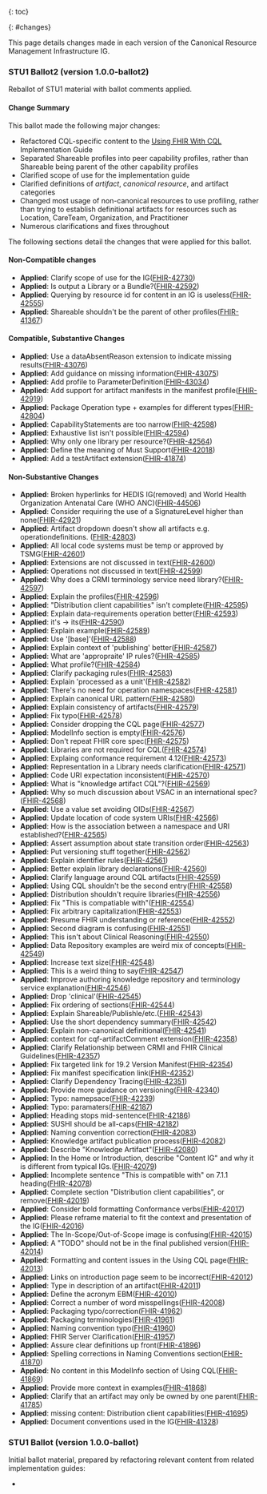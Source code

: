 {: toc}

{: #changes}

This page details changes made in each version of the Canonical Resource Management Infrastructure IG.

### STU1 Ballot2 (version 1.0.0-ballot2)

Reballot of STU1 material with ballot comments applied.

#### Change Summary

This ballot made the following major changes:

* Refactored CQL-specific content to the [Using FHIR With CQL](http://build.fhir.org/ig/HL7/cql-ig) Implementation Guide
* Separated Shareable profiles into peer capability profiles, rather than Shareable being parent of the other capability profiles
* Clarified scope of use for the implementation guide
* Clarified definitions of _artifact_, _canonical resource_, and artifact categories
* Changed most usage of non-canonical resources to use profiling, rather than trying to establish definitional artifacts for resources such as Location, CareTeam, Organization, and Practitioner
* Numerous clarifications and fixes throughout

The following sections detail the changes that were applied for this ballot.

#### Non-Compatible changes

* **Applied**: Clarify scope of use for the IG([FHIR-42730](https://jira.hl7.org/browse/FHIR-42730))
* **Applied**: Is output a Library or a Bundle?([FHIR-42592](https://jira.hl7.org/browse/FHIR-42592))
* **Applied**: Querying by resource id for content in an IG is useless([FHIR-42555](https://jira.hl7.org/browse/FHIR-42555))
* **Applied**: Shareable shouldn't be the parent of other profiles([FHIR-41367](https://jira.hl7.org/browse/FHIR-41367))

#### Compatible, Substantive Changes

* **Applied**: Use a dataAbsentReason extension to indicate missing results([FHIR-43076](https://jira.hl7.org/browse/FHIR-43076))
* **Applied**: Add guidance on missing information([FHIR-43075](https://jira.hl7.org/browse/FHIR-43075))
* **Applied**: Add profile to ParameterDefinition([FHIR-43034](https://jira.hl7.org/browse/FHIR-43034))
* **Applied**: Add support for artifact manifests in the manifest profile([FHIR-42919](https://jira.hl7.org/browse/FHIR-42919))
* **Applied**: Package Operation type + examples for different types([FHIR-42804](https://jira.hl7.org/browse/FHIR-42804))
* **Applied**: CapabilityStatements are too narrow([FHIR-42598](https://jira.hl7.org/browse/FHIR-42598))
* **Applied**: Exhaustive list isn't possible([FHIR-42594](https://jira.hl7.org/browse/FHIR-42594))
* **Applied**: Why only one library per resource?([FHIR-42564](https://jira.hl7.org/browse/FHIR-42564))
* **Applied**: Define the meaning of Must Support([FHIR-42018](https://jira.hl7.org/browse/FHIR-42018))
* **Applied**: Add a testArtifact extension([FHIR-41874](https://jira.hl7.org/browse/FHIR-41874))

#### Non-Substantive Changes

* **Applied**: Broken hyperlinks for HEDIS IG(removed) and World Health Organization Antenatal Care (WHO ANC)([FHIR-44506](https://jira.hl7.org/browse/FHIR-44506))
* **Applied**: Consider requiring the use of a SignatureLevel higher than none([FHIR-42921](https://jira.hl7.org/browse/FHIR-42921))
* **Applied**: Artifact dropdown doesn't show all artifacts e.g. operationdefinitions. ([FHIR-42803](https://jira.hl7.org/browse/FHIR-42803))
* **Applied**: All local code systems must be temp or approved by TSMG([FHIR-42601](https://jira.hl7.org/browse/FHIR-42601))
* **Applied**: Extensions are not discussed in text([FHIR-42600](https://jira.hl7.org/browse/FHIR-42600))
* **Applied**: Operations not discussed in text([FHIR-42599](https://jira.hl7.org/browse/FHIR-42599))
* **Applied**: Why does a CRMI terminology service need library?([FHIR-42597](https://jira.hl7.org/browse/FHIR-42597))
* **Applied**: Explain the profiles([FHIR-42596](https://jira.hl7.org/browse/FHIR-42596))
* **Applied**: "Distribution client capabilities" isn't complete([FHIR-42595](https://jira.hl7.org/browse/FHIR-42595))
* **Applied**: Explain data-requirements operation better([FHIR-42593](https://jira.hl7.org/browse/FHIR-42593))
* **Applied**: it's -> its([FHIR-42590](https://jira.hl7.org/browse/FHIR-42590))
* **Applied**: Explain example([FHIR-42589](https://jira.hl7.org/browse/FHIR-42589))
* **Applied**: Use '[base]'([FHIR-42588](https://jira.hl7.org/browse/FHIR-42588))
* **Applied**: Explain context of 'publishing' better([FHIR-42587](https://jira.hl7.org/browse/FHIR-42587))
* **Applied**: What are 'appropraite' IP rules?([FHIR-42585](https://jira.hl7.org/browse/FHIR-42585))
* **Applied**: What profile?([FHIR-42584](https://jira.hl7.org/browse/FHIR-42584))
* **Applied**: Clarify packaging rules([FHIR-42583](https://jira.hl7.org/browse/FHIR-42583))
* **Applied**: Explain 'processed as a unit'([FHIR-42582](https://jira.hl7.org/browse/FHIR-42582))
* **Applied**: There's no need for operation namespaces([FHIR-42581](https://jira.hl7.org/browse/FHIR-42581))
* **Applied**: Explain canonical URL pattern([FHIR-42580](https://jira.hl7.org/browse/FHIR-42580))
* **Applied**: Explain consistency of artifacts([FHIR-42579](https://jira.hl7.org/browse/FHIR-42579))
* **Applied**: Fix typo([FHIR-42578](https://jira.hl7.org/browse/FHIR-42578))
* **Applied**: Consider dropping the CQL page([FHIR-42577](https://jira.hl7.org/browse/FHIR-42577))
* **Applied**: ModelInfo section is empty([FHIR-42576](https://jira.hl7.org/browse/FHIR-42576))
* **Applied**: Don't repeat FHIR core spec([FHIR-42575](https://jira.hl7.org/browse/FHIR-42575))
* **Applied**: Libraries are not required for CQL([FHIR-42574](https://jira.hl7.org/browse/FHIR-42574))
* **Applied**: Explaing conformance requirement 4.12([FHIR-42573](https://jira.hl7.org/browse/FHIR-42573))
* **Applied**: Representation in a Library needs clarification([FHIR-42571](https://jira.hl7.org/browse/FHIR-42571))
* **Applied**: Code URI expectation inconsistent([FHIR-42570](https://jira.hl7.org/browse/FHIR-42570))
* **Applied**: What is "knowledge artifact CQL"?([FHIR-42569](https://jira.hl7.org/browse/FHIR-42569))
* **Applied**: Why so much discussion about VSAC in an international spec?([FHIR-42568](https://jira.hl7.org/browse/FHIR-42568))
* **Applied**: Use a value set avoiding OIDs([FHIR-42567](https://jira.hl7.org/browse/FHIR-42567))
* **Applied**: Update location of code system URIs([FHIR-42566](https://jira.hl7.org/browse/FHIR-42566))
* **Applied**: How is the association between a namespace and URI established?([FHIR-42565](https://jira.hl7.org/browse/FHIR-42565))
* **Applied**: Assert assumption about state transition order([FHIR-42563](https://jira.hl7.org/browse/FHIR-42563))
* **Applied**: Put versioning stuff together([FHIR-42562](https://jira.hl7.org/browse/FHIR-42562))
* **Applied**: Explain identifier rules([FHIR-42561](https://jira.hl7.org/browse/FHIR-42561))
* **Applied**: Better explain library declarations([FHIR-42560](https://jira.hl7.org/browse/FHIR-42560))
* **Applied**: Clarify language around CQL artifacts([FHIR-42559](https://jira.hl7.org/browse/FHIR-42559))
* **Applied**: Using CQL shouldn't be the second entry([FHIR-42558](https://jira.hl7.org/browse/FHIR-42558))
* **Applied**: Distribution shouldn't require libraries([FHIR-42556](https://jira.hl7.org/browse/FHIR-42556))
* **Applied**: Fix "This is compatiable with"([FHIR-42554](https://jira.hl7.org/browse/FHIR-42554))
* **Applied**: Fix arbitrary capitalization([FHIR-42553](https://jira.hl7.org/browse/FHIR-42553))
* **Applied**: Presume FHIR understanding or reference([FHIR-42552](https://jira.hl7.org/browse/FHIR-42552))
* **Applied**: Second diagram is confusing([FHIR-42551](https://jira.hl7.org/browse/FHIR-42551))
* **Applied**: This isn't about Clinical Reasoning([FHIR-42550](https://jira.hl7.org/browse/FHIR-42550))
* **Applied**: Data Repository examples are weird mix of concepts([FHIR-42549](https://jira.hl7.org/browse/FHIR-42549))
* **Applied**: Increase text size([FHIR-42548](https://jira.hl7.org/browse/FHIR-42548))
* **Applied**: This is a weird thing to say([FHIR-42547](https://jira.hl7.org/browse/FHIR-42547))
* **Applied**: Improve authoring knowledge repository and terminology service explanation([FHIR-42546](https://jira.hl7.org/browse/FHIR-42546))
* **Applied**: Drop 'clinical'([FHIR-42545](https://jira.hl7.org/browse/FHIR-42545))
* **Applied**: Fix ordering of sections([FHIR-42544](https://jira.hl7.org/browse/FHIR-42544))
* **Applied**: Explain Shareable/Publishle/etc.([FHIR-42543](https://jira.hl7.org/browse/FHIR-42543))
* **Applied**: Use the short dependency summary([FHIR-42542](https://jira.hl7.org/browse/FHIR-42542))
* **Applied**: Explain non-canonical definitional([FHIR-42541](https://jira.hl7.org/browse/FHIR-42541))
* **Applied**: context for cqf-artifactComment extension([FHIR-42358](https://jira.hl7.org/browse/FHIR-42358))
* **Applied**: Clarify Relationship between CRMI and FHIR Clinical Guidelines([FHIR-42357](https://jira.hl7.org/browse/FHIR-42357))
* **Applied**: Fix targeted link for 19.2 Version Manifest([FHIR-42354](https://jira.hl7.org/browse/FHIR-42354))
* **Applied**: Fix manifest specification link([FHIR-42352](https://jira.hl7.org/browse/FHIR-42352))
* **Applied**: Clarify Dependency Tracing([FHIR-42351](https://jira.hl7.org/browse/FHIR-42351))
* **Applied**: Provide more guidance on versioning([FHIR-42340](https://jira.hl7.org/browse/FHIR-42340))
* **Applied**: Typo: namepsace([FHIR-42239](https://jira.hl7.org/browse/FHIR-42239))
* **Applied**: Typo: paramaters([FHIR-42187](https://jira.hl7.org/browse/FHIR-42187))
* **Applied**: Heading stops mid-sentence([FHIR-42186](https://jira.hl7.org/browse/FHIR-42186))
* **Applied**: SUSHI should be all-caps([FHIR-42182](https://jira.hl7.org/browse/FHIR-42182))
* **Applied**: Naming convention correction([FHIR-42083](https://jira.hl7.org/browse/FHIR-42083))
* **Applied**: Knowledge artifact publication process([FHIR-42082](https://jira.hl7.org/browse/FHIR-42082))
* **Applied**: Describe "Knowledge Artifact"([FHIR-42080](https://jira.hl7.org/browse/FHIR-42080))
* **Applied**: In the Home or Introduction, describe "Content IG" and why it is different from typical IGs.([FHIR-42079](https://jira.hl7.org/browse/FHIR-42079))
* **Applied**: Incomplete sentence "This is compatible with" on 7.1.1 heading([FHIR-42078](https://jira.hl7.org/browse/FHIR-42078))
* **Applied**: Complete section "Distribution client capabilities", or remove([FHIR-42019](https://jira.hl7.org/browse/FHIR-42019))
* **Applied**: Consider bold formatting Conformance verbs([FHIR-42017](https://jira.hl7.org/browse/FHIR-42017))
* **Applied**: Please reframe material to fit the context and presentation of the IG([FHIR-42016](https://jira.hl7.org/browse/FHIR-42016))
* **Applied**: The In-Scope/Out-of-Scope image is confusing([FHIR-42015](https://jira.hl7.org/browse/FHIR-42015))
* **Applied**: A "TODO" should not be in the final published version([FHIR-42014](https://jira.hl7.org/browse/FHIR-42014))
* **Applied**: Formatting and content issues in the Using CQL page([FHIR-42013](https://jira.hl7.org/browse/FHIR-42013))
* **Applied**: Links on introduction page seem to be incorrect([FHIR-42012](https://jira.hl7.org/browse/FHIR-42012))
* **Applied**: Type in description of an artifact([FHIR-42011](https://jira.hl7.org/browse/FHIR-42011))
* **Applied**: Define the acronym EBM([FHIR-42010](https://jira.hl7.org/browse/FHIR-42010))
* **Applied**: Correct a number of word misspellings([FHIR-42008](https://jira.hl7.org/browse/FHIR-42008))
* **Applied**: Packaging typo/correction([FHIR-41962](https://jira.hl7.org/browse/FHIR-41962))
* **Applied**: Packaging terminologies([FHIR-41961](https://jira.hl7.org/browse/FHIR-41961))
* **Applied**: Naming convention typo([FHIR-41960](https://jira.hl7.org/browse/FHIR-41960))
* **Applied**: FHIR Server Clarification([FHIR-41957](https://jira.hl7.org/browse/FHIR-41957))
* **Applied**: Assure clear definitions up front([FHIR-41896](https://jira.hl7.org/browse/FHIR-41896))
* **Applied**: Spelling corrections in Naming Conventions section([FHIR-41870](https://jira.hl7.org/browse/FHIR-41870))
* **Applied**: No content in this ModelInfo section of Using CQL([FHIR-41869](https://jira.hl7.org/browse/FHIR-41869))
* **Applied**: Provide more context in examples([FHIR-41868](https://jira.hl7.org/browse/FHIR-41868))
* **Applied**: Clarify that an artifact may only be owned by one parent([FHIR-41785](https://jira.hl7.org/browse/FHIR-41785))
* **Applied**: missing content: Distribution client capabilities([FHIR-41695](https://jira.hl7.org/browse/FHIR-41695))
* **Applied**: Document conventions used in the IG([FHIR-41328](https://jira.hl7.org/browse/FHIR-41328))

### STU1 Ballot (version 1.0.0-ballot)

Initial ballot material, prepared by refactoring relevant content from related implementation guides:

* 
